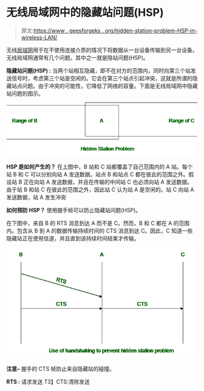 # 无线局域网中的隐藏站问题(HSP)

> 原文:[https://www . geesforgeks . org/hidden-station-problem-HSP-in-wireless-LAN/](https://www.geeksforgeeks.org/hidden-station-problem-hsp-in-wireless-lan/)

无线[局域网](https://www.geeksforgeeks.org/types-of-area-networks-lan-man-and-wan/)用于在不使用连接介质的情况下将数据从一台设备传输到另一台设备。无线局域网通常有几个问题。其中之一就是隐站问题(HSP)。

**隐藏站问题(HSP) :**
当两个站相互隐藏，即不在对方的范围内，同时向第三个站发送信号时，考虑第三个站是空闲的。它会在第三个站点引起冲突，这就是所谓的隐藏站点问题。由于冲突的可能性，它降低了网络的容量。下面是无线局域网中隐藏站问题的图示。

![](img/f5e6a52a43858ddc7dda38dcb79d893e.png)

**HSP 是如何产生的？**
在上图中，B 站和 C 站都覆盖了自己范围内的 A 站。每个站 B 和 C 可以分别向站 A 发送数据。站点 B 和站点 C 都在彼此的范围之外。假设站 B 正在向站 A 发送数据，并且在传输的中间站 C 也必须向站 A 发送数据。由于站 B 和站 C 在彼此的范围之外，因此站 C 认为站 A 是空闲的。站 C 向站 A 发送数据，站 A 发生冲突

**如何预防 HSP？**
使用握手帧可以防止隐藏站问题(HSP)。

在下图中，来自 B 的 RTS 消息到达 A 而不是 C。然而，B 和 C 都在 A 的范围内。包含从 B 到 A 的数据传输持续时间的 CTS 消息到达 C。因此，C 知道一些隐藏站正在使用信道，并且直到该持续时间结束才传输。

![](img/674f7583ea3858b31e77f17e85179042.png)

**注意–**
握手的 CTS 帧防止来自隐藏站的碰撞。

**RTS :** 请求发送
T3】CTS:清除发送